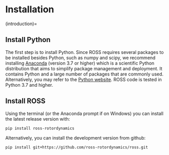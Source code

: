 # Installation

(introduction)=

## Install Python

The first step is to install Python. Since ROSS requires several packages to be installed besides Python, such as
numpy and scipy, we recommend installing [Anaconda](https://www.anaconda.com/distribution/) (version 3.7 or higher) which is a
scientific Python distribution that aims to simplify package management and deployment. It contains Python and a large
number of packages that are commonly used.
Alternatively, you may refer to the [Python website](http://www.python.org/).
ROSS code is tested in Python 3.7 and higher.

## Install ROSS

Using the terminal (or the Anaconda prompt if on Windows) you can install the latest release version with:

```{code-block}
pip install ross-rotordynamics
```

Alternatively, you can install the development version from github:

```{code-block}
pip install git+https://github.com/ross-rotordynamics/ross.git
```
